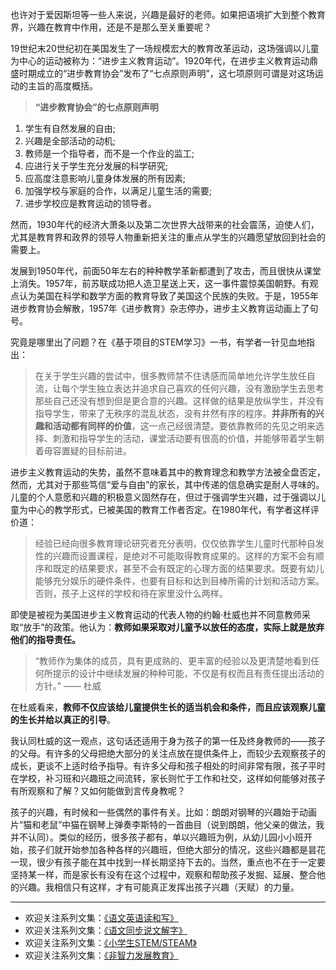 也许对于爱因斯坦等一些人来说，兴趣是最好的老师。如果把语境扩大到整个教育界，兴趣在教育中作用，还是不是那么至关重要呢？

19世纪末20世纪初在美国发生了一场规模宏大的教育改革运动，这场强调以儿童为中心的运动被称为：“进步主义教育运动”。1920年代，在进步主义教育运动鼎盛时期成立的“进步教育协会”发布了“七点原则声明”，这七项原则可谓是对这场运动的主旨的高度概括。

>**“进步教育协会”的七点原则声明**
1. 学生有自然发展的自由;
2. 兴趣是全部活动的动机;
3. 教师是一个指导者，而不是一个作业的监工;
4. 应进行关于学生充分发展的科学研究;
5. 应高度注意影响儿童身体发展的所有因素;
6. 加强学校与家庭的合作，以满足儿童生活的需要;
7. 进步学校应是教育运动的领导者。

然而，1930年代的经济大萧条以及第二次世界大战带来的社会震荡，迫使人们，尤其是教育界和政界的领导人物重新把关注的重点从学生的兴趣愿望放回到社会的需要上。

发展到1950年代，前面50年左右的种种教学革新都遭到了攻击，而且很快从课堂上消失。1957年，前苏联成功把人造卫星送上天，这一事件震惊美国朝野。有观点认为美国在科学和数学方面的教育导致了美国这个民族的失败。于是，1955年进步教育协会解散，1957年《进步教育》杂志停办，进步主义教育运动画上了句号。

究竟是哪里出了问题？在《基于项目的STEM学习》一书，有学者一针见血地指出：

> 在关于学生兴趣的尝试中，很多教师禁不住诱感而简单地允许学生放任自流，让每个学生独立表达并追求自己喜欢的任何兴趣，没有激励学生去思考那些自己还没有想到但是更合意的兴趣。这样做的结果是放纵学生，并没有指导学生，带来了无秩序的混乱状态，没有井然有序的程序。**并非所有的兴趣和活动都有同样的价值**，这一点己经很清楚。要依靠教师的先见之明来选择、刺激和指导学生的活动，课堂活动要有很高的价值，并能够带着学生朝着毋容置疑的目标前进。

进步主义教育运动的失势，虽然不意味着其中的教育理念和教学方法被全盘否定，然而，尤其对于那些笃信“爱与自由”的家长，其中传递的信息确实是耐人寻味的。儿童的个人意愿和兴趣的积极意义固然存在，但过于强调学生兴趣，过于强调以儿童为中心的教学形式，已被美国的教育工作者否定。在1980年代，有学者这样评价道：

>经验已经向很多教育理论研究者充分表明，仅仅依靠学生儿童时代那种自发性的兴趣而设置课程，是绝对不可能取得教育成果的。这样的方案不会有顺序和既定的结果要求，甚至不会有既定的心理方面的结果要求。既要有幼儿能够充分娱乐的硬件条件，也要有目标和达到目棒所需的计划和活动方案。否则，孩子上这样的学校和待在家里没什么两样。

即使是被视为美国进步主义教育运动的代表人物的约翰·杜威也并不同意教师采取“放手”的政策。他认为：**教师如果采取对儿童予以放任的态度，实际上就是放弃他们的指导责任。**

> “教师作为集体的成员，具有更成熟的、更丰富的经验以及更清楚地看到任何所提示的设计中继续发展的种种可能，不仅是有权而且有责任提出活动的方针。” —— 杜威

在杜威看来，**教师不仅应该给儿童提供生长的适当机会和条件，而且应该观察儿童的生长并给以真正的引导**。

我认同杜威的这一观点，这句话还适用于身为孩子的第一任及终身教师的——孩子的父母。有许多的父母把绝大部分的关注点放在提供条件上，而较少去观察孩子的成长，更谈不上适时给予指导。有许多父母和孩子相处的时间非常有限，孩子平时在学校，补习班和兴趣班之间流转，家长则忙于工作和社交，这样如何能够对孩子有所观察和了解？又如何能做到言传身教呢？

孩子的兴趣，有时候和一些偶然的事件有关。比如：朗朗对钢琴的兴趣始于动画片“猫和老鼠”中猫在钢琴上弹奏李斯特的一首曲目（说到朗朗，他父亲的做法，我并不认同）。类似的经历，很多孩子都有，单以兴趣班为例，从幼儿园小小班开始，孩子们就开始参加各种各样的兴趣班，但绝大部分的情况，这些兴趣都是昙花一现，很少有孩子能在其中找到一样长期坚持下去的。当然，重点也不在于一定要坚持某一样，而是家长有没有在这个过程中，观察和帮助孩子发掘、延展、整合他的兴趣。我相信只有这样，才有可能真正发挥出孩子兴趣（天赋）的力量。

-------
* 欢迎关注系列文集：[《语文英语读和写》](http://www.jianshu.com/nb/8869173)
* 欢迎关注系列文集：[《语文同步说文解字》](http://www.jianshu.com/notebooks/6718880)
* 欢迎关注系列文集：[《小学生STEM/STEAM》](http://www.jianshu.com/nb/10476879)
* 欢迎关注系列文集：[《非智力发展教育》](http://www.jianshu.com/nb/567258)
